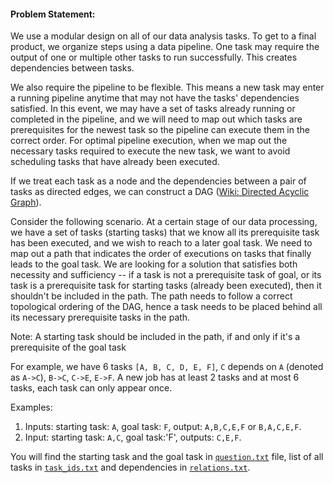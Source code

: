 #### Problem Statement:

We use a modular design on all of our data analysis tasks. To get to a final product, we organize steps using a data pipeline. One task may require the output of one or multiple other tasks to run successfully. This creates dependencies between tasks.

We also require the pipeline to be flexible. This means a new task may enter a running pipeline anytime that may not have the tasks' dependencies satisfied. In this event, we may have a set of tasks already running or completed in the pipeline, and we will need to map out which tasks are prerequisites for the newest task so the pipeline can execute them in the correct order. For optimal pipeline execution, when we map out the necessary tasks required to execute the new task, we want to avoid scheduling tasks that have already been executed.

If we treat each task as a node and the dependencies between a pair of tasks as directed edges, we can construct a DAG ([Wiki: Directed Acyclic Graph](https://en.wikipedia.org/wiki/Directed_acyclic_graph)).

Consider the following scenario. At a certain stage of our data processing, we have a set of tasks (starting tasks) that we know all its prerequisite task has been executed, and we wish to reach to a later goal task. We need to map out a path that indicates the order of executions on tasks that finally leads to the goal task. We are looking for a solution that satisfies both necessity and sufficiency -- if a task is not a prerequisite task of goal, or its task is a prerequisite task for starting tasks (already been executed), then it shouldn't be included in the path. The path needs to follow a correct topological ordering of the DAG, hence a task needs to be placed behind all its necessary prerequisite tasks in the path.

Note: A starting task should be included in the path, if and only if it's a prerequisite of the goal task

For example, we have 6 tasks `[A, B, C, D, E, F]`, `C` depends on `A` (denoted as `A->C`), `B->C`, `C->E`, `E->F`. A new job has at least 2 tasks and at most 6 tasks, each task can only appear once.

Examples:

1. Inputs: starting task: `A`, goal task: `F`, output: `A,B,C,E,F` or `B,A,C,E,F`.
2. Input: starting task: `A,C`, goal task:'F', outputs: `C,E,F`.

You will find the starting task and the goal task in [`question.txt`](#file-question-txt) file, list of all tasks in [`task_ids.txt`](#file-relations-txt) and dependencies in [`relations.txt`](#file-task_ids-txt).